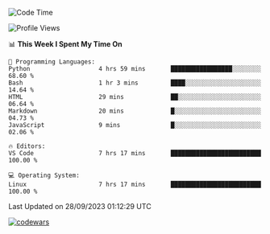<!--START_SECTION:waka-->
![Code Time](http://img.shields.io/badge/Code%20Time-351%20hrs%2033%20mins-blue)

![Profile Views](http://img.shields.io/badge/Profile%20Views-11-blue)

📊 **This Week I Spent My Time On** 

```text
💬 Programming Languages: 
Python                   4 hrs 59 mins       █████████████████░░░░░░░░   68.60 % 
Bash                     1 hr 3 mins         ████░░░░░░░░░░░░░░░░░░░░░   14.64 % 
HTML                     29 mins             ██░░░░░░░░░░░░░░░░░░░░░░░   06.64 % 
Markdown                 20 mins             █░░░░░░░░░░░░░░░░░░░░░░░░   04.73 % 
JavaScript               9 mins              █░░░░░░░░░░░░░░░░░░░░░░░░   02.06 % 

🔥 Editors: 
VS Code                  7 hrs 17 mins       █████████████████████████   100.00 % 

💻 Operating System: 
Linux                    7 hrs 17 mins       █████████████████████████   100.00 % 
```


 Last Updated on 28/09/2023 01:12:29 UTC
<!--END_SECTION:waka-->
[![codewars](https://www.codewars.com/users/Delitel/badges/large)](https://www.codewars.com/users/Delitel)   
